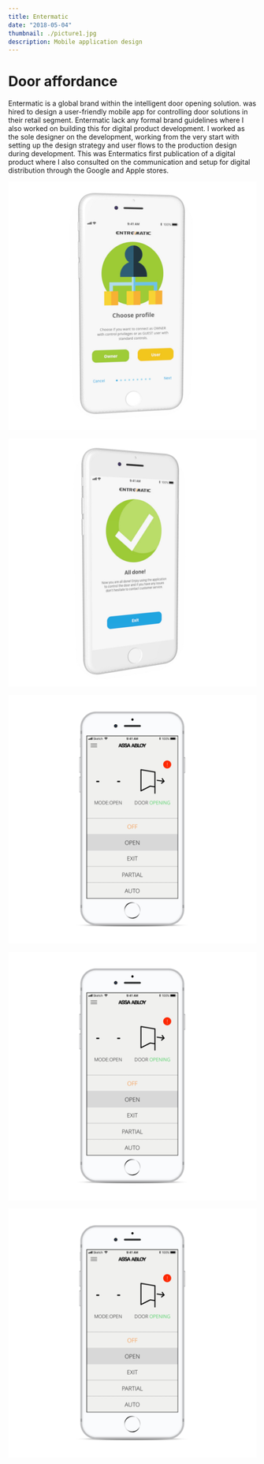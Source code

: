```yaml
---
title: Entermatic
date: "2018-05-04"
thumbnail: ./picture1.jpg
description: Mobile application design
---
```


# Door affordance 

Entermatic is a global brand within the intelligent door opening solution.  was hired to design a user-friendly mobile app for controlling door solutions in their retail segment. Entermatic lack any formal brand guidelines where I also worked on building this for digital product development. I worked as the sole designer on the development, working from the very start with setting up the design strategy and user flows to the production design during development. 
This was Entermatics first publication of a digital product where I also consulted on the communication and setup for digital distribution through the Google and Apple stores.  



![Title](./picture2.jpg)

![Title](./picture3.jpg)

![Title](./picture4.jpg)

![Title](./picture5.jpg)

![Title](./picture6.jpg)


